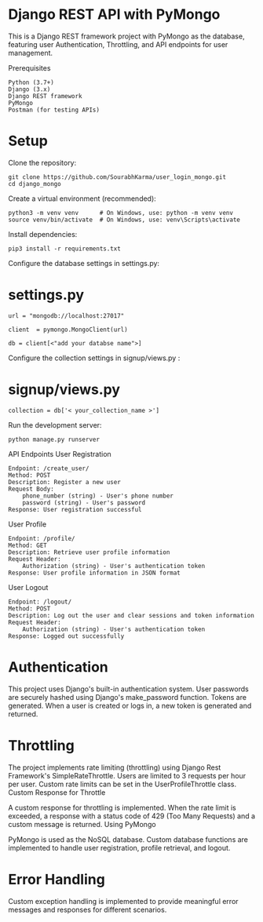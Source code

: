 # Django REST API with PyMongo

This is a Django REST framework project with PyMongo as the database, featuring user Authentication, Throttling, and API endpoints for user management.

Prerequisites

    Python (3.7+)
    Django (3.x)
    Django REST framework
    PyMongo
    Postman (for testing APIs)

# Setup

Clone the repository:


    git clone https://github.com/SourabhKarma/user_login_mongo.git
    cd django_mongo

Create a virtual environment (recommended):


    python3 -m venv venv      # On Windows, use: python -m venv venv 
    source venv/bin/activate  # On Windows, use: venv\Scripts\activate

Install dependencies:


    pip3 install -r requirements.txt

Configure the database settings in settings.py:


# settings.py
    url = "mongodb://localhost:27017"

    client  = pymongo.MongoClient(url)

    db = client[<"add your databse name">]

Configure the collection settings in signup/views.py :


# signup/views.py

    collection = db['< your_collection_name >'] 



Run the development server:


    python manage.py runserver

API Endpoints
User Registration

    Endpoint: /create_user/
    Method: POST
    Description: Register a new user
    Request Body:
        phone_number (string) - User's phone number
        password (string) - User's password
    Response: User registration successful

User Profile

    Endpoint: /profile/
    Method: GET
    Description: Retrieve user profile information
    Request Header:
        Authorization (string) - User's authentication token
    Response: User profile information in JSON format

User Logout

    Endpoint: /logout/
    Method: POST
    Description: Log out the user and clear sessions and token information
    Request Header:
        Authorization (string) - User's authentication token
    Response: Logged out successfully

# Authentication

This project uses Django's built-in authentication system. User passwords are securely hashed using Django's make_password function. Tokens are generated. When a user is created or logs in, a new token is generated and returned.

# Throttling

The project implements rate limiting (throttling) using Django Rest Framework's SimpleRateThrottle. Users are limited to 3 requests per hour per user. Custom rate limits can be set in the UserProfileThrottle class.
Custom Response for Throttle

A custom response for throttling is implemented. When the rate limit is exceeded, a response with a status code of 429 (Too Many Requests) and a custom message is returned.
Using PyMongo

PyMongo is used as the NoSQL database. Custom database functions are implemented to handle user registration, profile retrieval, and logout.

# Error Handling

Custom exception handling is implemented to provide meaningful error messages and responses for different scenarios.
